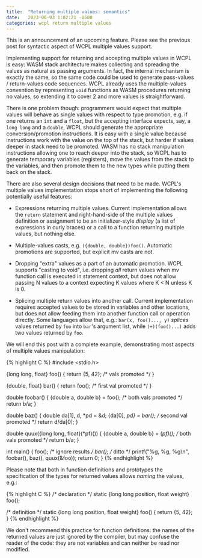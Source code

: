 ```yaml
---
title:  "Returning multiple values: semantics"
date:   2023-06-03 1:02:21 -0500
categories: wcpl return multiple values
---
```


This is an announcement of an upcoming feature. Please see the previous
post for syntactic aspect of WCPL multiple values support.

<!--more-->

Implementing support for returning and accepting multiple values in WCPL is
easy: WASM stack architecture makes collecting and spreading the values as
natural as passing arguments. In fact, the internal mechanism is exactly
the same, so the same code could be used to generate pass-values / return-values 
code sequences. WCPL already uses the multiple-values convention by representing
`void` functions as WASM procedures returning no values, so extending it to
cover 2 and more values is straightforward.

There is one problem though: programmers would expect that multiple values will
behave as single values with respect to type promotion, e.g. if one returns an
`int` and a `float`, but the accepting interface expects, say, a `long long` and a
`double`, WCPL should generate the appropriate conversion/promotion instructions.
It is easy with a single value because instructions work with the value on the
top of the stack, but harder if values deeper in stack need to be promoted.
WASM has no stack manipulation instructions allowing one to reach deeper into
the stack, so WCPL has to generate temporary variables (registers), move the 
values from the stack to the variables, and then promote them to the new types
while putting them back on the stack.

There are also several design decisions that need to be made. WCPL's multiple
values implementation stops short of implementing the following potentially
useful features:

- Expressions returning multiple values. Current implementation allows the
  `return` statement and right-hand-side of the multiple values definition
  or assignment to be an initializer-style *display* (a list of expressions
  in curly braces) or a call to a function returning multiple values, but
  nothing else.

- Multiple-values casts, e.g. `({double, double})foo()`. Automatic promotions
  are supported, but explicit mv casts are not.

- Dropping "extra" values as a part of an automatic promotion. WCPL supports
  "casting to void", i.e. dropping *all* return values when mv function call
  is executed in statement context, but does not allow passing N values to a
  context expecting K values where K < N unless K is 0.

- Splicing multiple return values into another call. Current implementation
  requires accepted values to be stored in variables and other locations,
  but does not allow feeding them into another function call or operation
  directly. Some languages allow that, e.g.: `bar(x, foo()..., y)` *splices*
  values returned by `foo` into `bar`'s argument list, while `(+)(foo()...)` 
  adds two values returned by `foo`.
  
We will end this post with a complete example, demonstrating most aspects
of multiple values manipulation:

{% highlight C %}
#include <stdio.h>

{long long, float} foo() 
{ 
  return {5, 42}; /* vals promoted */
}

{double, float} bar() 
{ 
  return foo(); /* first val promoted */
}

double foobar() 
{ 
  {double a, double b} = foo(); /* both vals promoted */
  return b/a; 
}

double baz() 
{ 
  double da[1], d, *pd = &d; 
  {da[0], *pd} = bar(); /* second val promoted */
  return d/da[0];
}

double quux({long long, float}(*pf)())
{
  {double a, double b} = (*pf)(); /* both vals promoted */
  return b/a; 
}

int main() {
  foo(); /* ignore results */
  bar(); /* ditto */
  printf("%g, %g, %g\n", foobar(), baz(), quux(&foo));
  return 0;
}
{% endhighlight %}

Please note that both in function definitions and prototypes the specification
of the types for returned values allows *naming* the values, e.g.:

{% highlight C %}
/* declaration */
static {long long position, float weight} foo();

/* definition */
static {long long position, float weight} foo()
{
  return {5, 42};
}
{% endhighlight %}

We don't recommend this practice for function definitions: the names of
the returned values are just ignored by the compiler, but may confuse the
reader of the code: they are not variables and can neither be read nor 
modified.
